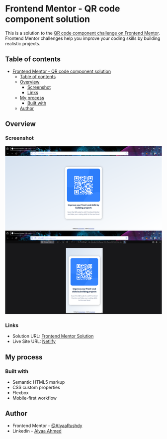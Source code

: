 # Frontend Mentor - QR code component solution

This is a solution to the [QR code component challenge on Frontend Mentor](https://www.frontendmentor.io/challenges/qr-code-component-iux_sIO_H). Frontend Mentor challenges help you improve your coding skills by building realistic projects.

## Table of contents

- [Frontend Mentor - QR code component solution](#frontend-mentor---qr-code-component-solution)
  - [Table of contents](#table-of-contents)
  - [Overview](#overview)
    - [Screenshot](#screenshot)
    - [Links](#links)
  - [My process](#my-process)
    - [Built with](#built-with)
  - [Author](#author)

## Overview

### Screenshot

![](images/desktop-screenshot.png)
![](images/mobile-screenshot.png)

### Links

- Solution URL: [Frontend Mentor Solution](https://www.frontendmentor.io/solutions/mobilefirst-responsive-solution-using-css-flexbox-fkHY3bcsB0)
- Live Site URL: [Netlify](https://glowing-gaufre-9044da.netlify.app/)

## My process

### Built with

- Semantic HTML5 markup
- CSS custom properties
- Flexbox
- Mobile-first workflow

## Author

- Frontend Mentor - [@AlyaaRushdy](https://www.frontendmentor.io/profile/AlyaaRushdy)
- Linkedin - [Alyaa Ahmed](https://www.linkedin.com/in/alyaa-ahmed/)
